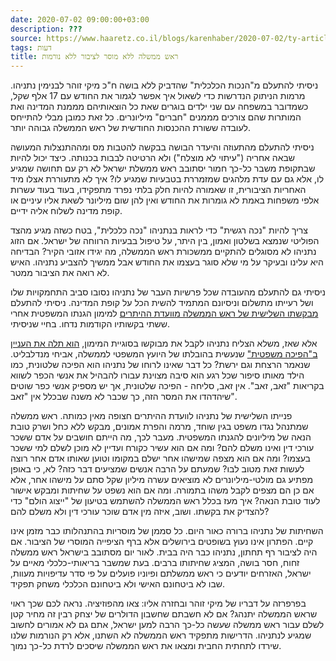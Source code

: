 ```yaml
---
date: 2020-07-02 09:00:00+03:00
description: ???
source: https://www.haaretz.co.il/blogs/karenhaber/2020-07-02/ty-article/0000017f-f8d9-ddde-abff-fcfd6c170000
tags: דעות
title: ראש ממשלה ללא מוסר לציבור ללא נורמות
---
```


ניסיתי להתעלם מ"הנכות הכלכלית" שהדביק ללא בושה ח"כ מיקי זוהר לבנימין נתניהו. מרמות הניתוק הנדרשות כדי לשאול איך אפשר לגמור את החודש עם 17 אלף שקל, כשמדובר במשפחה עם שני ילדים בוגרים שאת כל הוצאותיהם מממנת המדינה ואת המותרות שהם צורכים מממנים "חברים" מיליונרים. כל זאת כמובן מבלי להתייחס לעובדה ששורת ההכנסות החודשית של ראש הממשלה גבוהה יותר. 

ניסיתי להתעלם מהתעוזה והיעדר הבושה בבקשה להטבות מס ומההתנצלות המעושה שבאה אחריה ("עיתוי לא מוצלח") ולא הרטיטה לבבות בכנותה. כיצד יכול להיות שבתקופת משבר כל-כך חמור יסתובב ראש ממשלת ישראל לא רק עם תחושה שמגיע לו, אלא גם עם עדת מלהגים שמזמררת בטבעיות שמגיע לו? איך לא מתעוררת אצלו מיד האחריות הציבורית, זו שאמורה להיות חלק בלתי נפרד מתפקידו, בעוד בעוד עשרות אלפי משפחות באמת לא גומרות את החודש ואין להן שום מיליונר לשאת אליו עיניים או קופת מדינה לשלוח אליה ידיים. 

צריך להיות "נכה רגשית" כדי לראות בנתניהו "נכה כלכלית", בטח כשזה מגיע מהצד הפוליטי שנמצא בשלטון ואמון, בין היתר, על טיפול בבעיות הרווחה של ישראל. אם הזוג נתניהו לא מסוגלים להתקיים ממשכורת ראש הממשלה, מה יגידו אזובי הקיר? הבדיחה היא עלינו ובעיקר על מי שלא סוגר בעצמו את החודש אבל ממשיך להצביע נתניהו. האיש לא רואה את הציבור ממטר. 

ניסיתי גם להתעלם מהעובדה שכל פרשיות העבר של נתניהו נסובו סביב התחמקויות שלו ושל רעייתו מתשלום וניסיונם המתמיד להשית הכל על קופת המדינה. ניסיתי להתעלם [מבקשתו השלישית של ראש הממשלה מוועדת ההיתרים](/news/law/2020-06-30/ty-article/.premium/0000017f-e610-d62c-a1ff-fe7be1090000) למימון הגנתו המשפטית אחרי ששתי בקשותיו הקודמות נדחו. בחיי שניסיתי. 

אלא שאז, משלא הצליח נתניהו לקבל את מבוקשו בסוגיית המימון, [הוא תלה את העניין ב"הפיכה משפטית"](/news/law/2020-06-30/ty-article/0000017f-dc3b-df62-a9ff-dcff01070000) שנעשית בהובלתו של היועץ המשפטי לממשלה, אביחי מנדלבליט. שנאמר הרצחת וגם ירשת? כל דבר שאינו לרוחו של נתניהו הוא הפיכה שלטונית, כמו הילד מאותו סיפור שכל רגע הוא סיבה מצוינת עבורו להבהיל את אנשי הכפר לשווא בקריאות "זאב, זאב". אין זאב, סליחה - הפיכה שלטונית, אך יש מספיק אנשי כפר שוטים שיהדהדו את המסר הזה, כך שכבר לא משנה שבכלל אין "זאב". 

פנייתו השלישית של נתניהו לוועדת ההיתרים חצופה מאין כמותה. ראש ממשלה שמתנהל נגדו משפט בגין שוחד, מרמה והפרת אמונים, מבקש ללא כחל ושרק טובת הנאה של מיליונים להגנתו המשפטית. מעבר לכך, מה הייתם חושבים על אדם ששכר עורכי דין ואינו משלם להם? ומה אם הוא עשיר כקורח ועדיין לא מוכן לשלם למי ששכר בעצמו? ומה אם הוא מצפה שמישהו אחר ישלם במקומו וטוען שאותו אדם אחר רוצה לעשות זאת מטוב לבו? שמעתם על הרבה אנשים שמציעים דבר כזה? לא, כי באופן מפתיע גם מולטי-מיליונרים לא מוציאים עשרה מיליון שקל סתם על מישהו אחר, אלא אם כן הם מצפים לקבל משהו בתמורה. ומה אם הוא נשפט על שחיתות ומבקש אישור לעוד טובת הנאה? איך מעז בכלל ראש הממשלה להשתמש בטיעון של "ייצוג הולם" כדי להצדיק את בקשתו. ושוב, איזה מין אדם שוכר עורכי דין ולא משלם להם? 

השחיתות של נתניהו ברורה כאור היום. כל סממן של מוסריות בהתנהלותו כבר מזמן אינו קיים. הפתרון אינו נעוץ בשופטים בירושלים אלא ברף הציפייה המוסרי של הציבור. אם היה לציבור רף תחתון, נתניהו כבר היה בבית. לאור יום מסתובב בישראל ראש ממשלה זחוח, חסר בושה, המציג שחיתותו ברבים. בעת שמשבר בריאותי-כלכלי מאיים על ישראל, האזרחים יודעים כי ראש ממשלתם ופיוניו פועלים על פי סדר עדיפויות מעוות, שבו לא ביטחונם האישי ולא ביטחונם הכלכלי משחק תפקיד. 

בפרפרזה על דבריו של מיקי זוהר ובחזרה אליו: צאו מהפוזיציה. נראה לכם שכך ראוי שראש הממשלה יתנהג? אם לא חשבתם שחשבון הדולרים של יצחק רבין זה מחיר קטן לשלם עבור ראש ממשלה שעשה כל-כך הרבה למען ישראל, אתם גם לא אמורים לחשוב שמגיע לנתניהו. הדרישות מתפקיד ראש הממשלה לא השתנו, אלא רק הנורמות שלנו שירדו לתחתית החבית ומצאו את ראש הממשלה שיסכים לרדת כל-כך נמוך.
